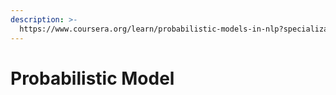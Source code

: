 ```yaml
---
description: >-
  https://www.coursera.org/learn/probabilistic-models-in-nlp?specialization=natural-language-processing
---
```


# Probabilistic Model


